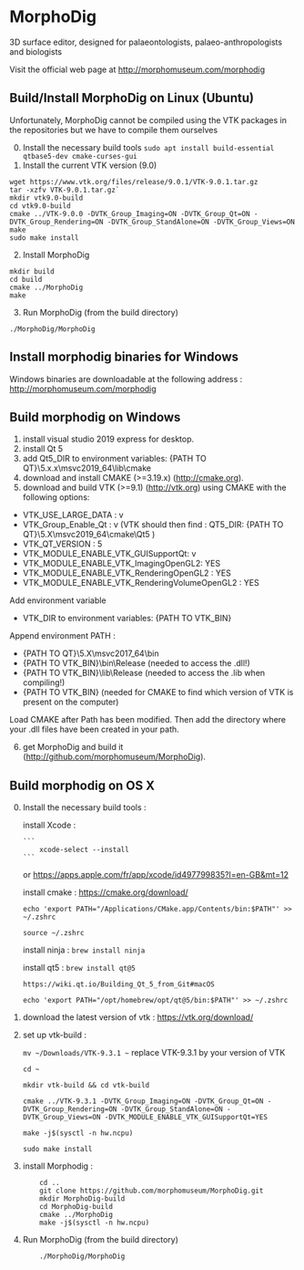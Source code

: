 # MorphoDig
3D surface editor, designed for palaeontologists, palaeo-anthropologists and biologists

Visit the official web page at http://morphomuseum.com/morphodig


## Build/Install MorphoDig on Linux (Ubuntu)

Unfortunately, MorphoDig cannot be compiled using the VTK packages in the repositories but we have to compile them ourselves

0. Install the necessary build tools
`sudo apt install build-essential qtbase5-dev cmake-curses-gui`
1. Install the current VTK version (9.0)
```
wget https://www.vtk.org/files/release/9.0.1/VTK-9.0.1.tar.gz
tar -xzfv VTK-9.0.1.tar.gz`
mkdir vtk9.0-build
cd vtk9.0-build
cmake ../VTK-9.0.0 -DVTK_Group_Imaging=ON -DVTK_Group_Qt=ON -DVTK_Group_Rendering=ON -DVTK_Group_StandAlone=ON -DVTK_Group_Views=ON
make 
sudo make install
```
2. Install MorphoDig
``` 
mkdir build
cd build
cmake ../MorphoDig
make
```
3. Run MorphoDig (from the build directory)
```
./MorphoDig/MorphoDig
```
    
   
## Install morphodig binaries for Windows 

Windows binaries are downloadable at the following address : http://morphomuseum.com/morphodig 
  
## Build morphodig on Windows
1.  install visual studio 2019 express for desktop.
2.  install Qt 5
3. 	add Qt5_DIR to environment variables: {PATH TO QT}\5.x.x\msvc2019_64\lib\cmake
4.  download and install CMAKE (>=3.19.x) (http://cmake.org).
5.  download and build VTK (>=9.1) (http://vtk.org) using CMAKE with the following options:

* VTK_USE_LARGE_DATA : v
* VTK_Group_Enable_Qt : v (VTK should then find : QT5_DIR:  {PATH TO QT}\5.X\msvc2019_64\cmake\Qt5 )
* VTK_QT_VERSION : 5 
* VTK_MODULE_ENABLE_VTK_GUISupportQt: v
* VTK_MODULE_ENABLE_VTK_ImagingOpenGL2: YES
* VTK_MODULE_ENABLE_VTK_RenderingOpenGL2 : YES
* VTK_MODULE_ENABLE_VTK_RenderingVolumeOpenGL2 : YES

Add environment variable
* VTK_DIR to environment variables: {PATH TO VTK_BIN}

Append environment PATH : 
* {PATH TO QT}\5.X\msvc2017_64\bin
* {PATH TO VTK_BIN}\bin\Release (needed to access the .dll!)
* {PATH TO VTK_BIN}\lib\Release (needed to access the .lib when compiling!)
* {PATH TO VTK_BIN} (needed for CMAKE to find which version of VTK is present on the computer)


Load CMAKE after Path has been modified. Then add the directory where your .dll files have been created in your path.

6.  get MorphoDig and build it (http://github.com/morphomuseum/MorphoDig). 

## Build morphodig on OS X

0. 	Install the necessary build tools :

	install Xcode : 

		```
			xcode-select --install
		```
	or
	https://apps.apple.com/fr/app/xcode/id497799835?l=en-GB&mt=12

	install cmake : https://cmake.org/download/

	```echo 'export PATH="/Applications/CMake.app/Contents/bin:$PATH"' >> ~/.zshrc```

	```source ~/.zshrc```

	install ninja :
	```brew install ninja```

	install qt5 : 
	```brew install qt@5```

		https://wiki.qt.io/Building_Qt_5_from_Git#macOS

		echo 'export PATH="/opt/homebrew/opt/qt@5/bin:$PATH"' >> ~/.zshrc

1. download the latest version of vtk : https://vtk.org/download/

2. set up vtk-build :

	```mv ~/Downloads/VTK-9.3.1 ~```  replace VTK-9.3.1 by your version of VTK

	```cd ~ ```  

	```mkdir vtk-build && cd vtk-build```

	```cmake ../VTK-9.3.1 -DVTK_Group_Imaging=ON -DVTK_Group_Qt=ON -DVTK_Group_Rendering=ON -DVTK_Group_StandAlone=ON -DVTK_Group_Views=ON -DVTK_MODULE_ENABLE_VTK_GUISupportQt=YES```
	
	```make -j$(sysctl -n hw.ncpu)```

	```sudo make install```


3. install Morphodig :
	```
		cd ..
		git clone https://github.com/morphomuseum/MorphoDig.git
		mkdir MorphoDig-build
		cd MorphoDig-build
		cmake ../MorphoDig
		make -j$(sysctl -n hw.ncpu)
	```

4. Run MorphoDig (from the build directory)
	```
		./MorphoDig/MorphoDig
	``` 
